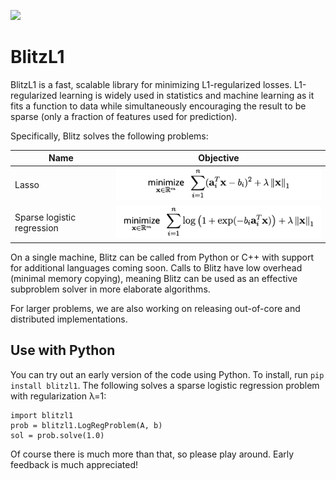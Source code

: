 [![](https://github.com/tbjohns/blitzl1/workflows/build/badge.svg?branch=master)](https://github.com/tbjohns/blitzl1/actions?query=workflow%3Abuild+branch%3Amaster)

# BlitzL1

BlitzL1 is a fast, scalable library for minimizing L1-regularized losses.  L1-regularized learning is widely used in statistics and machine learning as it fits a function to data while simultaneously encouraging the result to be sparse (only a fraction of features used for prediction).

Specifically, Blitz solves the following problems:

Name                       | Objective
-------------------------- | ------------------------------
Lasso                      | ![Lasso objective](images/lasso.png)
Sparse logistic regression | ![Logistic regression objective](images/logreg.png)

On a single machine, Blitz can be called from Python or C++ with support for additional languages coming soon.  Calls to Blitz have low overhead (minimal memory copying), meaning Blitz can be used as an effective subproblem solver in more elaborate algorithms.

For larger problems, we are also working on releasing out-of-core and distributed implementations.

## Use with Python

You can try out an early version of the code using Python.  To install, run `pip install blitzl1`.  The following solves a sparse logistic regression problem with regularization λ=1:
```
import blitzl1
prob = blitzl1.LogRegProblem(A, b)
sol = prob.solve(1.0)
```
Of course there is much more than that, so please play around.  Early feedback is much appreciated!


